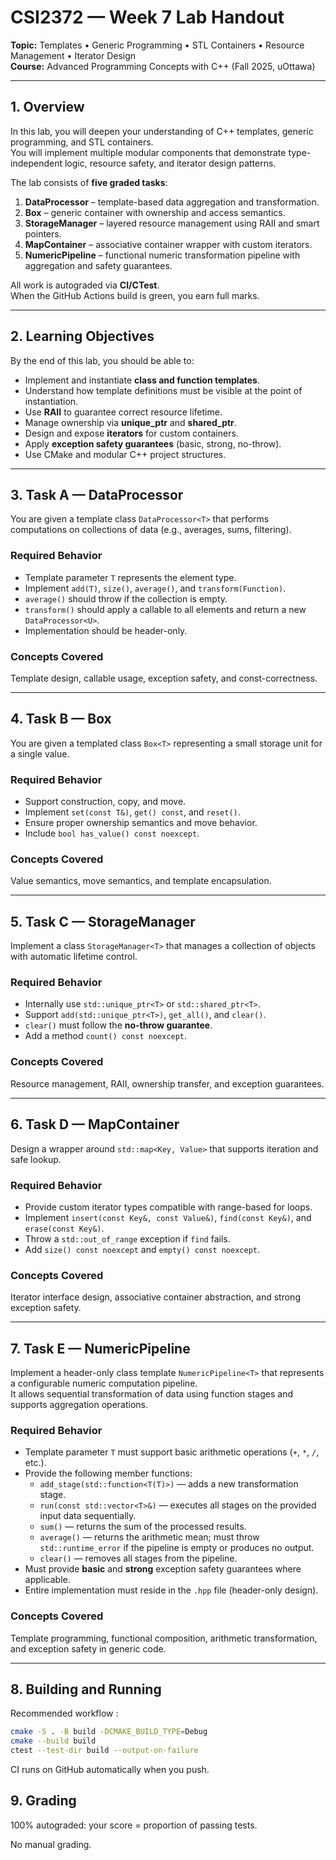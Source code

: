 # CSI2372 — Week 7 Lab Handout  
**Topic:** Templates • Generic Programming • STL Containers • Resource Management • Iterator Design  
**Course:** Advanced Programming Concepts with C++ (Fall 2025, uOttawa)

---

## 1. Overview
In this lab, you will deepen your understanding of C++ templates, generic programming, and STL containers.  
You will implement multiple modular components that demonstrate type-independent logic, resource safety, and iterator design patterns.

The lab consists of **five graded tasks**:

1. **DataProcessor** – template-based data aggregation and transformation.  
2. **Box** – generic container with ownership and access semantics.  
3. **StorageManager** – layered resource management using RAII and smart pointers.  
4. **MapContainer** – associative container wrapper with custom iterators.  
5. **NumericPipeline** – functional numeric transformation pipeline with aggregation and safety guarantees.

All work is autograded via **CI/CTest**.  
When the GitHub Actions build is green, you earn full marks.

---

## 2. Learning Objectives
By the end of this lab, you should be able to:

- Implement and instantiate **class and function templates**.  
- Understand how template definitions must be visible at the point of instantiation.  
- Use **RAII** to guarantee correct resource lifetime.  
- Manage ownership via **unique_ptr** and **shared_ptr**.  
- Design and expose **iterators** for custom containers.  
- Apply **exception safety guarantees** (basic, strong, no-throw).  
- Use CMake and modular C++ project structures.

---

## 3. Task A — DataProcessor
You are given a template class `DataProcessor<T>` that performs computations on collections of data (e.g., averages, sums, filtering).

### Required Behavior
- Template parameter `T` represents the element type.  
- Implement `add(T)`, `size()`, `average()`, and `transform(Function)`.  
- `average()` should throw if the collection is empty.  
- `transform()` should apply a callable to all elements and return a new `DataProcessor<U>`.  
- Implementation should be header-only.

### Concepts Covered
Template design, callable usage, exception safety, and const-correctness.

---

## 4. Task B — Box
You are given a templated class `Box<T>` representing a small storage unit for a single value.

### Required Behavior
- Support construction, copy, and move.  
- Implement `set(const T&)`, `get() const`, and `reset()`.  
- Ensure proper ownership semantics and move behavior.  
- Include `bool has_value() const noexcept`.

### Concepts Covered
Value semantics, move semantics, and template encapsulation.

---

## 5. Task C — StorageManager
Implement a class `StorageManager<T>` that manages a collection of objects with automatic lifetime control.

### Required Behavior
- Internally use `std::unique_ptr<T>` or `std::shared_ptr<T>`.  
- Support `add(std::unique_ptr<T>)`, `get_all()`, and `clear()`.  
- `clear()` must follow the **no-throw guarantee**.  
- Add a method `count() const noexcept`.

### Concepts Covered
Resource management, RAII, ownership transfer, and exception guarantees.

---

## 6. Task D — MapContainer
Design a wrapper around `std::map<Key, Value>` that supports iteration and safe lookup.

### Required Behavior
- Provide custom iterator types compatible with range-based for loops.  
- Implement `insert(const Key&, const Value&)`, `find(const Key&)`, and `erase(const Key&)`.  
- Throw a `std::out_of_range` exception if `find` fails.  
- Add `size() const noexcept` and `empty() const noexcept`.

### Concepts Covered
Iterator interface design, associative container abstraction, and strong exception safety.

---

## 7. Task E — NumericPipeline
Implement a header-only class template `NumericPipeline<T>` that represents a configurable numeric computation pipeline.  
It allows sequential transformation of data using function stages and supports aggregation operations.

### Required Behavior
- Template parameter `T` must support basic arithmetic operations (`+`, `*`, `/`, etc.).  
- Provide the following member functions:
  - `add_stage(std::function<T(T)>)` — adds a new transformation stage.  
  - `run(const std::vector<T>&)` — executes all stages on the provided input data sequentially.  
  - `sum()` — returns the sum of the processed results.  
  - `average()` — returns the arithmetic mean; must throw `std::runtime_error` if the pipeline is empty or produces no output.  
  - `clear()` — removes all stages from the pipeline.  
- Must provide **basic** and **strong** exception safety guarantees where applicable.  
- Entire implementation must reside in the `.hpp` file (header-only design).  

### Concepts Covered
Template programming, functional composition, arithmetic transformation, and exception safety in generic code.

---

## 8. Building and Running
Recommended workflow :

```bash
cmake -S . -B build -DCMAKE_BUILD_TYPE=Debug
cmake --build build
ctest --test-dir build --output-on-failure

```
CI runs on GitHub automatically when you push.

## 9. Grading
100% autograded: your score = proportion of passing tests.

No manual grading.
